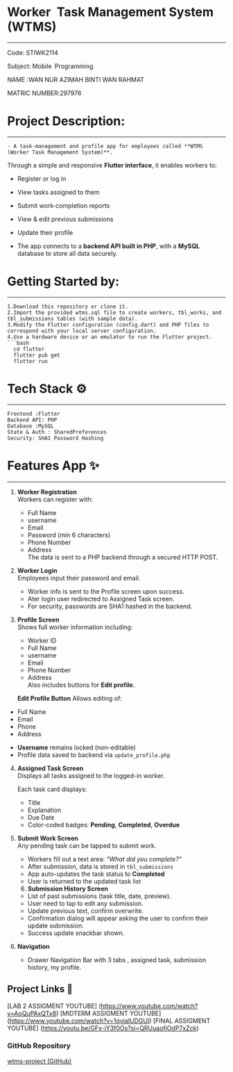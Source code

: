
# Worker Task Management System (WTMS)
_____________________________________________________

Code: STIWK2114 

Subject: Mobile Programming

NAME :WAN NUR AZIMAH BINTI WAN RAHMAT

MATRIC NUMBER:297976


 # Project Description:
 _____________________________

    - A task‑management and profile app for employees called **WTMS (Worker Task Management System)**.  
   Through a simple and responsive **Flutter interface**, it enables workers to:  
   - Register or log in  
   - View tasks assigned to them  
   - Submit work‑completion reports  
   - View & edit previous submissions  
   - Update their profile  

   - The app connects to a **backend API built in PHP**, with a **MySQL** database to store all data securely.



# Getting Started by:
________________________________

    1.Download this repository or clone it.
    2.Import the provided wtms.sql file to create workers, tbl_works, and tbl_submissions tables (with sample data).
    3.Modify the Flutter configuration (config.dart) and PHP files to correspond with your local server configuration.
    4.Use a hardware device or an emulator to run the Flutter project.
    ```bash
      cd flutter
      flutter pub get
      flutter run


  # Tech Stack ⚙️
__________________________________

    Frontend :Flutter
    Backend API: PHP
    Database :MySQL
    State & Auth : SharedPreferences
    Security: SHA1 Password Hashing
 

# Features App ✨
____________________________________

1. **Worker Registration**  
   Workers can register with:
   - Full Name 
   - username
   - Email  
   - Password (min 6 characters)  
   - Phone Number  
   - Address  
   The data is sent to a PHP backend through a secured HTTP POST.

2. **Worker Login**  
   Employees input their password and email.  
   - Worker info is sent to the Profile screen upon success.  
   - Ater login user redirected to Assigned Task screen.
   - For security, passwords are SHA1 hashed in the backend.


3. **Profile Screen**  
   Shows full worker information including:  
   - Worker ID  
   - Full Name 
   - username  
   - Email  
   - Phone Number  
   - Address  
   Also includes buttons for **Edit profile**.
  
   **Edit Profile Button**
    Allows editing of:
  - Full Name
  - Email
  - Phone
  - Address
   * **Username** remains locked (non-editable)
   * Profile data saved to backend via `update_profile.php`

4. **Assigned Task Screen**  
   Displays all tasks assigned to the logged-in worker.

   Each task card displays:
   - Title  
   - Explanation  
   - Due Date  
   - Color-coded badges: **Pending**, **Completed**, **Overdue**

5. **Submit Work Screen**  
   Any pending task can be tapped to submit work.

   - Workers fill out a text area: _"What did you complete?"_
   - After submission, data is stored in `tbl_submissions`
   - App auto-updates the task status to **Completed**
   - User is returned to the updated task list

   6. **Submission History Screen**  

   - List of past submissions (task title, date, preview).
   - User need to tap to edit any submission.
   - Update previous text, confirm overwrite.
   - Confirmation dialog will appear asking the user to confirm their update submission.
   - Success update snackbar shown.

   
6. **Navigation**  

   - Drawer Navigation Bar with 3 tabs , assigned task, submission history, my profile.



##  Project Links 🔗
  [LAB 2 ASSIGMENT YOUTUBE] (https://www.youtube.com/watch?v=AoQuPAxQTx8)
   [MIDTERM ASSIGMENT YOUTUBE] (https://www.youtube.com/watch?v=1qvjaIUDGUI)
   [FINAL ASSIGMENT YOUTUBE] (https://youtu.be/GFx-iY3f0Os?si=QRUuaofjOdP7xZck)

### GitHub Repository  
   [wtms-project (GitHub)](https://github.com/wnzimah/wtms-project.git)
 

